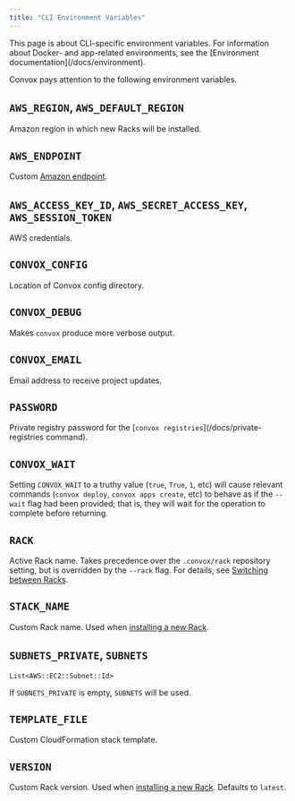 ```yaml
---
title: "CLI Environment Variables"
---
```


<div class="block-callout block-show-callout type-info" markdown="1">
This page is about CLI-specific environment variables. For information about Docker- and app-related environments, see the [Environment documentation](/docs/environment).
</div>

Convox pays attention to the following environment variables.

## `AWS_REGION`, `AWS_DEFAULT_REGION`

Amazon region in which new Racks will be installed.

## `AWS_ENDPOINT`

Custom [Amazon endpoint](http://docs.aws.amazon.com/general/latest/gr/rande.html).

## `AWS_ACCESS_KEY_ID`, `AWS_SECRET_ACCESS_KEY`, `AWS_SESSION_TOKEN`

AWS credentials.

## `CONVOX_CONFIG`

Location of Convox config directory.

## `CONVOX_DEBUG`

Makes `convox` produce more verbose output.

## `CONVOX_EMAIL`

Email address to receive project updates.

## `PASSWORD`

Private registry password for the [`convox registries`](/docs/private-registries command).

## `CONVOX_WAIT`

Setting `CONVOX_WAIT` to a truthy value (`true`, `True`, `1`, etc) will cause relevant commands (`convox deploy`, `convox apps create`, etc) to behave as if the `--wait` flag had been provided; that is, they will wait for the operation to complete before returning.

## `RACK`

Active Rack name. Takes precedence over the `.convox/rack` repository setting, but is overridden by the `--rack` flag. For details, see [Switching between Racks](/docs/cli#switching-between-racks).

## `STACK_NAME`

Custom Rack name. Used when [installing a new Rack](/docs/installing-a-rack).

## `SUBNETS_PRIVATE`, `SUBNETS`

`List<AWS::EC2::Subnet::Id>`

If `SUBNETS_PRIVATE` is empty, `SUBNETS` will be used.

## `TEMPLATE_FILE`

Custom CloudFormation stack template.

## `VERSION`

Custom Rack version. Used when [installing a new Rack](/docs/installing-a-rack). Defaults to `latest`.

